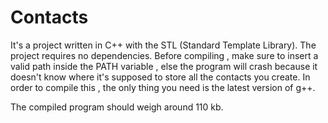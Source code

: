 # Contacts
It's a project written in C++ with the STL (Standard Template Library).
The project requires no dependencies.
Before compiling , make sure to insert a valid path inside the PATH variable , else the program will crash because it doesn't know where it's supposed to store all the contacts you create.
In order to compile this , the only thing you need is the latest version of g++.

The compiled program should weigh around 110 kb.
